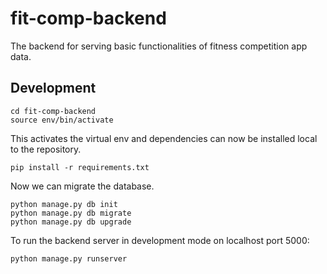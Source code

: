 # fit-comp-backend

The backend for serving basic functionalities of fitness competition app data.

## Development

```
cd fit-comp-backend
source env/bin/activate
```

This activates the virtual env and dependencies can now be installed local to the repository.

```
pip install -r requirements.txt
```

Now we can migrate the database.

```
python manage.py db init
python manage.py db migrate
python manage.py db upgrade
```

To run the backend server in development mode on localhost port 5000:

```
python manage.py runserver
```
